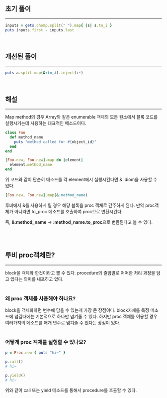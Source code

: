 ## 초기 풀이
------
``` ruby
inputs = gets.chomp.split(" ").map{ |s| s.to_i }
puts inputs.first - inputs.last
```
<br />


## 개선된 풀이
------
``` ruby
puts a.split.map(&:to_i).inject(:-)
```
<br />



## 해설
-----
Map method의 경우 Array와 같은 enumerable 객체의 모든 원소에서 블록 코드를 실행시키는데 사용하는 대표적인 메소드이다.


``` ruby
class Foo
  def method_name
    puts "method called for #{object_id}"
  end
end

[Foo.new, Foo.new].map do |element| 
  element.method_name
end
```

위 코드와 같이 단순히 메소드를 각 element에서 실행시킨다면 & idiom을 사용할 수 있다. 

``` ruby
[Foo.new, Foo.new].map(&:method_name)
```

루비에서 &를 사용하게 될 경우 해당 블록을 proc 객체로 간주하게 된다.
만약 proc객체가 아니라면 to_proc 메소드를 호출하여 proc으로 변환시킨다.

즉, <strong>&:method_name</strong> -> <strong>:method_name.to_proc</strong>으로 변환된다고 볼 수 있다.
<br/><br/><br/><br/>


## 루비 proc객체란?
------
block을 객체화 한것이라고 뽈 수 있다. procedure의 줄임말로 어떠한 처리 과정을 담고 있다는 의미를 내포하고 있다.
<br/><br/>

### 왜 proc 객체를 사용해야 하나요?
block을 객체화하면 변수에 담을 수 있는게 가장 큰 장점이다.
block자체를 특정 메소드에 넘길때에는 기본적으로 하나만 넘겨줄 수 있다. 하지만 proc 객체를 이용할 경우 여러가지의 메소드를 매개 변수로 넘겨줄 수 있다는 장점이 있다.
<br/><br/>

### 어떻게 proc 객체를 실행할 수 있나요? 
```ruby
p = Proc.new { puts "hi~" }

p.call()
# hi~

p.yield()
# hi~
```
위와 같이 call 또는 yield 메소드를 통해서 procedure를 호출할 수 있다.





